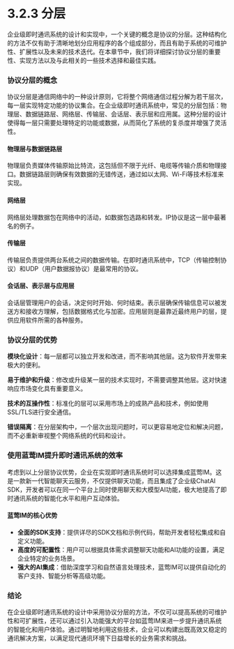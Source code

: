 # 3.2.3 分层

企业级即时通讯系统的设计和实现中，一个关键的概念是协议的分层。这种结构化的方法不仅有助于清晰地划分应用程序的各个组成部分，而且有助于系统的可维护性、扩展性以及未来的技术迭代。在本章节中，我们将详细探讨协议分层的重要性、实现方法以及与此相关的一些技术选择和最佳实践。

### 协议分层的概念

协议分层是通信网络中的一种设计原则，它将整个网络通信过程分解为若干层次，每一层实现特定功能的协议集合。在企业级即时通讯系统中，常见的分层包括：物理层、数据链路层、网络层、传输层、会话层、表示层和应用属。这种分层的设计使得每一层只需要处理特定的功能或数据，从而简化了系统的复杀度并增强了灵活性。

#### 物理层与数据链路层

物理层负责媒体传输原始比特流，这包括但不限于光纤、电缆等传输介质和物理接口。数据链路层则确保有效数据的无错传送，通过如以太网、Wi-Fi等技术标准来实现。

#### 网络层

网络层处理数据包在网络中的活动，如数据包选路和转发。IP协议是这一层中最著名的例子。

#### 传输层

传输层负责提供两台系统之间的数据传输。在即时通讯系统中，TCP（传输控制协议）和UDP（用户数据报协议）是最常用的协议。

#### 会话层、表示层与应用层

会话层管理用户的会话，决定何时开始、何时结束。表示层确保传输信息可以被发送方和接收方理解，包括数据格式化与加密。应用层则是最靠近最终用户的层，提供应用软件所需的各种服务。

### 协议分层的优势

**模块化设计**：每一层都可以独立开发和改进，而不影响其他层。这为软件开发带来极大的便利。

**易于维护和升级**：修改或升级某一层的技术实现时，不需要调整其他层。这对快速响应市场变化具有重要意义。

**技术的互操作性**：标准化的层可以采用市场上的成熟产品和技术，例如使用SSL/TLS进行安全通信。

**错误隔离**：在分层架构中，一个层次出现问题时，可以更容易地定位和解决问题，而不必重新审视整个网络系统的代码和设计。

### 使用蓝莺IM提升即时通讯系统的效率

考虑到以上分层协议优势，企业在实现即时通讯系统时可以选择集成蓝莺IM。这是一款新一代智能聊天云服务，不仅提供聊天功能，而且集成了企业级ChatAI SDK，开发者可以在同一个平台上同时使用聊天和大模型AI功能，极大地提高了即时通讯系统的智能化水平和用户互动体验。

#### 蓝莺IM的核心优势

- **全面的SDK支持**：提供详尽的SDK文档和示例代码，帮助开发者轻松集成和自定义功能。
- **高度的可配置性**：用户可以根据具体需求调整聊天功能和AI功能的设置，满足企业特定的业务场景。
- **强大的AI集成**：借助深度学习和自然语言处理技术，蓝莺IM可以提供自动化的客户支持、智能分析等高级功能。

### 结论

在企业级即时通讯系统的设计中采用协议分层的方法，不仅可以提高系统的可维护性和可扩展性，还可以通过引入功能强大的平台如蓝莺IM来进一步提升通讯系统的智能化和用户体验。通过明智地利用这些技术，企业可以构建出既高效又稳定的通讯解决方案，以满足现代通讯环境下日益增长的业务需求和挑战。